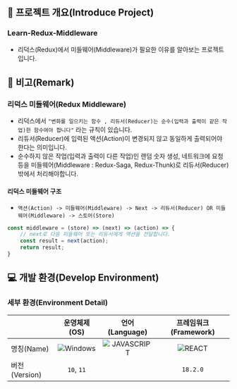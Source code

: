 ## 📕 프로젝트 개요(Introduce Project)

### Learn-Redux-Middleware

* 리덕스(Redux)에서 미들웨어(Middleware)가 필요한 이유를 알아보는 프로젝트 입니다.

## 📖 비고(Remark)

### 리덕스 미들웨어(Redux Middleware)

* 리덕스에서 `"변화를 일으키는 함수 , 리듀서(Reducer)는 순수(입력과 출력이 같은 작업)한 함수여야 합니다"` 라는 규칙이 있습니다.
* 리듀서(Reducer)에 입력된 액션(Action)이 변경되지 않고 동일하게 출력되어야 한다는 의미입니다.
* 순수하지 않은 작업(입력과 출력이 다른 작업)인 랜덤 숫자 생성, 네트워크에 요청 등을 미들웨어(Middleware : Redux-Saga, Redux-Thunk)로 리듀서(Reducer) 밖에서 처리해야합니다.

#### 리덕스 미들웨어 구조

* `액션(Action) -> 미들웨어(Middleware) -> Next -> 리듀서(Reducer) OR 미들웨어(Middleware) -> 스토어(Store)`

``` javascript
const middleware = (store) => (next) => (action) => {
    // next로 다음 미들웨어 또는 리듀서에게 액션을 전달합니다.
    const result = next(action);
    return result;
}
```

## 💻 개발 환경(Develop Environment)

### 세부 환경(Environment Detail)

||운영체제(OS)|언어(Language)|프레임워크(Framework)|
|-|:-:|:-:|:-:|
|명칭(Name)|![Windows](https://img.shields.io/badge/Windows-0078D6?style=flat-square&logo=Windows&logoColor=white)|![JAVASCRIPT](https://img.shields.io/badge/JAVASCRIPT-F7DF1E?style=flat-square&logo=JavaScript&logoColor=black)|![REACT](https://img.shields.io/badge/REACT-61DAFB?style=flat-square&logo=React&logoColor=black)|
|버전(Version)|`10`, `11`||`18.2.0`|

